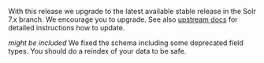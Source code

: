 With this release we upgrade to the latest available stable release in the
Solr 7.x branch. We encourage you to upgrade. See also
[upstream docs](https://lucene.apache.org/solr/guide/7_7/upgrading-a-solr-cluster.html)
for detailed instructions how to update.

*might be included*
We fixed the schema including some deprecated field types. You should do
a reindex of your data to be safe.
